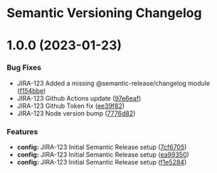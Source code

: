 # Semantic Versioning Changelog

# 1.0.0 (2023-01-23)


### Bug Fixes

* JIRA-123 Added a missing @semantic-release/changelog module ([f154bbe](https://github.com/wujekbogdan/semantic-release-demo/commit/f154bbee210e101f3a3c0517fb3553c07e389801))
* JIRA-123 Github Actions update ([97e6eaf](https://github.com/wujekbogdan/semantic-release-demo/commit/97e6eaf495efe6a45eaf2039518afa76f815b7f6))
* JIRA-123 Github Token fix ([ee39f82](https://github.com/wujekbogdan/semantic-release-demo/commit/ee39f82903342d894c671e305bbbceb553c59909))
* JIRA-123 Node version bump ([7776d82](https://github.com/wujekbogdan/semantic-release-demo/commit/7776d82f0acf424924e48667dc262b73b0624bdd))


### Features

* **config:** JIRA-123 Initial Semantic Release setup ([7cf6705](https://github.com/wujekbogdan/semantic-release-demo/commit/7cf670562bd5c6d1470291e014afa47e3aadf63f))
* **config:** JIRA-123 Initial Semantic Release setup ([ea99350](https://github.com/wujekbogdan/semantic-release-demo/commit/ea993503f2f4e1a3fdb171948cdd6b726d4c811d))
* **config:** JIRA-123 Initial Semantic Release setup ([f1e5284](https://github.com/wujekbogdan/semantic-release-demo/commit/f1e5284efec4d0bef9634795cdd95cdb5a8bc1cc))
